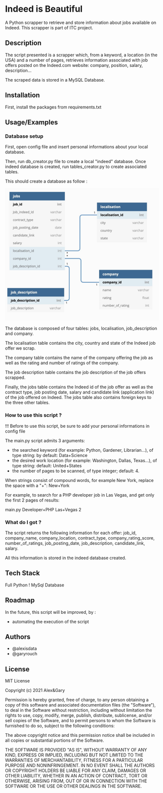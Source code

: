 
# Indeed is Beautiful

A Python scrapper to retrieve and store information about jobs available on Indeed.
This scrapper is part of ITC project.

## Description

The script presented is a scrapper which, from a keyword, 
a location (in the USA) and a number of pages, retrieves 
information associated with job offers posted on the Indeed.com 
website: company, position, salary, description...

The scraped data is stored in a MySQL Database.

## Installation 

First, install the packages from requirements.txt
    
## Usage/Examples

### Database setup

First, open config file and insert personal informations about your local database.

Then, run db_creator.py file to create a local "indeed" database. Once indeed database is created,
run tables_creator.py to create associated tables. 

This should create a database as follow :

![Database Diagram](Database-Indeed.jpg)

The database is composed of four tables: jobs, localisation, job_description and company. 

The localisation table contains the city, country and state of the Indeed job offer we scrap.

The company table contains the name of the company offering the job as well as the rating and number of ratings of the company. 

The job description table contains the job description of the job offers scrapped. 

Finally, the jobs table contains the Indeed id of the job offer as well as the contract type, job posting date, salary and candidate link (application link) of the job offered on Indeed.
The jobs table also contains foreign keys to the three other tables. 

### How to use this script ?

!!! Before to use this script, be sure to add your personal informations in config file

The main.py script admits 3 arguments:
- the searched keyword (for example: Python, Gardener, Librarian...), of type string: by default: Data+Science
- the desired work location (for example: Washington, Dallas, Texas...), of type string: default: United+States
- the number of pages to be scanned, of type integer; default: 4.

When strings consist of compound words, for example New York, replace the space with a "+": New+York

For example, to search for a PHP developer job in Las Vegas, and get only the first 2 pages of results:

main.py Developer+PHP Las+Vegas 2

### What do I got ?

The script returns the following information for each offer:
job_id, company_name, company_location, contract_type, company_rating_score, 
number_of_ratings, job_posting_date, job_description, candidate_link,
salary.

All this information is stored in the indeed database created.

## Tech Stack

Full Python !
MySql Database
  
## Roadmap

In the future, this script will be improved, by :
- automating the execution of the script
  
## Authors

- @alexisdata
- @garyrouch

  
## License

MIT License

Copyright (c) 2021 Alex&Gary

Permission is hereby granted, free of charge, to any person obtaining a copy
of this software and associated documentation files (the "Software"), to deal
in the Software without restriction, including without limitation the rights
to use, copy, modify, merge, publish, distribute, sublicense, and/or sell
copies of the Software, and to permit persons to whom the Software is
furnished to do so, subject to the following conditions:

The above copyright notice and this permission notice shall be included in all
copies or substantial portions of the Software.

THE SOFTWARE IS PROVIDED "AS IS", WITHOUT WARRANTY OF ANY KIND, EXPRESS OR
IMPLIED, INCLUDING BUT NOT LIMITED TO THE WARRANTIES OF MERCHANTABILITY,
FITNESS FOR A PARTICULAR PURPOSE AND NONINFRINGEMENT. IN NO EVENT SHALL THE
AUTHORS OR COPYRIGHT HOLDERS BE LIABLE FOR ANY CLAIM, DAMAGES OR OTHER
LIABILITY, WHETHER IN AN ACTION OF CONTRACT, TORT OR OTHERWISE, ARISING FROM,
OUT OF OR IN CONNECTION WITH THE SOFTWARE OR THE USE OR OTHER DEALINGS IN THE
SOFTWARE.
